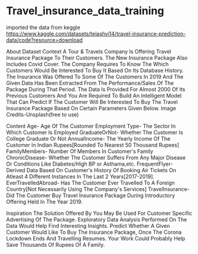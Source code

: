 # Travel_insurance_data_training
imported the data from keggle  https://www.kaggle.com/datasets/tejashvi14/travel-insurance-prediction-data/code?resource=download

About Dataset
Context
A Tour & Travels Company Is Offering Travel Insurance Package To Their Customers.
The New Insurance Package Also Includes Covid Cover.
The Company Requires To Know The Which Customers Would Be Interested To Buy It Based On Its Database History.
The Insurance Was Offered To Some Of The Customers In 2019 And The Given Data Has Been Extracted From The Performance/Sales Of The Package During That Period.
The Data Is Provided For Almost 2000 Of Its Previous Customers And You Are Required To Build An Intelligent Model That Can Predict If The Customer Will Be Interested To Buy The Travel Insurance Package Based On Certain Parameters Given Below.
Image Credits-Unsplash(free to use)

Content
Age- Age Of The Customer
Employment Type- The Sector In Which Customer Is Employed
GraduateOrNot- Whether The Customer Is College Graduate Or Not
AnnualIncome- The Yearly Income Of The Customer In Indian Rupees[Rounded To Nearest 50 Thousand Rupees]
FamilyMembers- Number Of Members In Customer's Family
ChronicDisease- Whether The Customer Suffers From Any Major Disease Or Conditions Like Diabetes/High BP or Asthama,etc.
FrequentFlyer- Derived Data Based On Customer's History Of Booking Air Tickets On Atleast 4 Different Instances In The Last 2 Years[2017-2019].
EverTravelledAbroad- Has The Customer Ever Travelled To A Foreign Country[Not Necessarily Using The Company's Services]
TravelInsurance- Did The Customer Buy Travel Insurance Package During Introductory Offering Held In The Year 2019.

Inspiration
The Solution Offered By You May Be Used For Customer Specific Advertising Of The Package.
Exploratory Data Analysis Performed On The Data Would Help Find Interesting Insights.
Predict Whether A Given Customer Would Like To Buy The Insurance Package, Once The Corona Lockdown Ends And Travelling Resumes.
Your Work Could Probably Help Save Thousands Of Rupees Of A Family.
